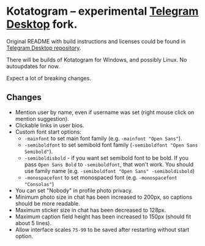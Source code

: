 # Kotatogram – experimental [Telegram Desktop][telegram_desktop] fork.

Original README with build instructions and licenses could be found in [Telegram Desktop repository][telegram_desktop_readme].

There will be builds of Kotatogram for Windows, and possibly Linux. No autoupdates for now.

Expect a lot of breaking changes.

## Changes

* Mention user by name, even if username was set (right mouse click on mention suggestion).
* Clickable links in user bios.
* Custom font start options:
  * `-mainfont` to set main font family (e.g. `-mainfont "Open Sans"`).
  * `-semiboldfont` to set semibold font family (`-semiboldfont "Open Sans Semibold"`).
  * `-semiboldisbold` - if you want set semibold font to be bold. If you pass `Open Sans Bold` to `-semiboldfont`, that won't work. You should use family name (e.g. `-semiboldfont "Open Sans" -semiboldisbold`)
  * `-monospacefont` to set monospaced font (e.g. `-monospacefont "Consolas"`)
* You can set "Nobody" in profile photo privacy.
* Minimum photo size in chat has been increased to 200px, so captions should be more readable.
* Maximum sticker size in chat has been decreased to 128px.
* Maximum caption field height has been increased to 150px (should fit about 5 lines).
* Allow interface scales `75-99` to be saved after restarting without start option.

[//]: # (LINKS)
[telegram_desktop]: https://desktop.telegram.org
[telegram_desktop_readme]: https://github.com/telegramdesktop/tdesktop/blob/dev/README.md
